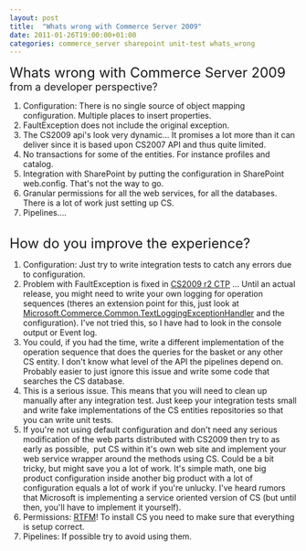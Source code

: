 ```yaml
---
layout: post
title:  "Whats wrong with Commerce Server 2009"
date: 2011-01-26T19:00:00+01:00
categories: commerce_server sharepoint unit-test whats_wrong
---
```


<div dir="ltr" style="text-align: left;" trbidi="on">
<span class="Apple-style-span" style="font-size: x-large;">Whats wrong with Commerce Server 2009 </span><br><span class="Apple-style-span" style="font-size: large;">from a developer perspective?</span><br><ol style="text-align: left;">
<li>Configuration: There is no single source of object mapping configuration. 
Multiple places to insert properties.</li>
<li>FaultException does not include the original exception.</li>
<li>The CS2009 api's look very dynamic... It promises a lot more than it can deliver since it is based upon CS2007 API and thus quite limited.</li>
<li>No transactions for some of the entities. For instance profiles and catalog. </li>
<li>Integration with SharePoint by putting the configuration in SharePoint web.config. That's not the way to go.</li>
<li>Granular permissions for all the web services, for all the databases. There is a lot of work just setting up CS. </li>
<li>Pipelines.... </li>
</ol>
<ul style="text-align: left;"></ul>
<div>
<br>
</div>
<div>
<span class="Apple-style-span" style="font-size: x-large;">How do you improve the experience?</span><br><ol style="text-align: left;">
<li>Configuration: Just try to write integration tests to catch any errors due to configuration.</li>
<li>Problem with FaultException is fixed in <a href="http://social.msdn.microsoft.com/Forums/en/commserver2009/thread/e33de899-3768-4fea-a914-641485291ef7">CS2009 r2 CTP</a> ... Until an actual release, you might need to write your own logging for operation sequences (theres an extension point for this, just look at <a href="http://msdn.microsoft.com/en-us/library/dd451660(v=cs.90).aspx">Microsoft.Commerce.Common.TextLoggingExceptionHandler</a> and the configuration). I've not tried this, so I have had to look in the console output or Event log. </li>
<li>You could, if you had the time, write a different implementation of the operation sequence that does the queries for the basket or any other CS entity. I don't know what level of the API the pipelines depend on. Probably easier to just ignore this issue and write some code that searches the CS database.</li>
<li>This is a serious issue. This means that you will need to clean up manually after any integration test. Just keep your integration tests small and write fake implementations of the CS entities repositories so that you can write unit tests.</li>
<li>If you're not using default configuration and don't need any serious modification of the web parts distributed with CS2009 then try to as early as possible,  put CS within it's own web site and implement your web service wrapper around the methods using CS. Could be a bit tricky, but might save you a lot of work. It's simple math, one big product configuration inside another big product with a lot of configuration equals a lot of work if you're unlucky. I've heard rumors that Microsoft is implementing a service oriented version of CS (but until then, you'll have to implement it yourself).</li>
<li>Permissions: <a href="http://www.microsoft.com/downloads/en/details.aspx?FamilyID=8344d2bc-142a-4609-abab-db7f9a1e0f65&amp;displaylang=en">RTFM</a>! To install CS you need to make sure that everything is setup correct.</li>
<li>Pipelines: If possible try to avoid using them.</li>
</ol>
</div>
</div>
<div style="clear: both;"></div>